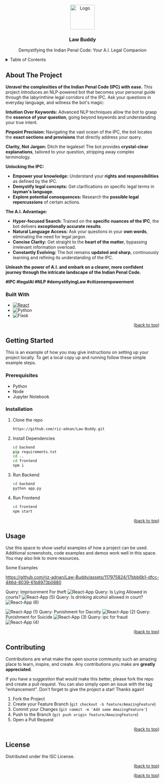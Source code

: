 
<!-- PROJECT LOGO -->
<br />
<div align="center">
  <a href="https://github.com/riz-adnan/Law-Buddy">
    <img src="https://tse1.mm.bing.net/th?id=OIP.2pRlU4pcWScztJ7iRiXmAQHaF7&pid=Api&rs=1&c=1&qlt=95&w=151&h=120" alt="Logo" width="80" height="80">
  </a>

  <h3 align="center">Law Buddy</h3>

  <p align="center">
    Demystifying the Indian Penal Code: Your A.I. Legal Companion
  </p>
</div>



<!-- TABLE OF CONTENTS -->
<details>
  <summary>Table of Contents</summary>
  <ol>
    <li>
      <a href="#about-the-project">About The Project</a>
      <ul>
        <li><a href="#built-with">Built With</a></li>
      </ul>
    </li>
    <li>
      <a href="#getting-started">Getting Started</a>
      <ul>
        <li><a href="#prerequisites">Prerequisites</a></li>
        <li><a href="#installation">Installation</a></li>
      </ul>
    </li>
    <li><a href="#usage">Usage</a></li>
    <li><a href="#roadmap">Roadmap</a></li>
    <li><a href="#contributing">Contributing</a></li>
    <li><a href="#license">License</a></li>
   
  </ol>
</details>



<!-- ABOUT THE PROJECT -->
## About The Project

**Unravel the complexities of the Indian Penal Code (IPC) with ease.** This project introduces an NLP-powered bot that becomes your personal guide through the labyrinthine legal corridors of the IPC. Ask your questions in everyday language, and witness the bot's magic:

**Intuition Over Keywords:** Advanced NLP techniques allow the bot to grasp the **essence of your question**, going beyond keywords and understanding your true intent.

**Pinpoint Precision:** Navigating the vast ocean of the IPC, the bot locates the **exact sections and provisions** that directly address your query.

**Clarity, Not Jargon:** Ditch the legalese! The bot provides **crystal-clear explanations**, tailored to your question, stripping away complex terminology.

**Unlocking the IPC:**

* **Empower your knowledge:** Understand your **rights and responsibilities** as defined by the IPC.
* **Demystify legal concepts:** Get clarifications on specific legal terms in **layman's language**.
* **Explore potential consequences:** Research the **possible legal repercussions** of certain actions.

**The A.I. Advantage:**

* **Hyper-focused Search:** Trained on the **specific nuances of the IPC**, the bot delivers **exceptionally accurate results**.
* **Natural Language Access:** Ask your questions in your **own words**, eliminating the need for legal jargon.
* **Concise Clarity:** Get straight to the **heart of the matter**, bypassing irrelevant information overload.
* **Constantly Evolving:** The bot remains **updated and sharp**, continuously learning and refining its understanding of the IPC.

**Unleash the power of A.I. and embark on a clearer, more confident journey through the intricate landscape of the Indian Penal Code.**

**#IPC #legalAI #NLP #demystifyingLaw #citizenempowerment**


### Built With




* [![React][React.js]][React-url]
* ![Python][Python-shield]
* ![Flask][Flask.com]

<p align="right">(<a href="#readme-top">back to top</a>)</p>



<!-- GETTING STARTED -->
## Getting Started

This is an example of how you may give instructions on setting up your project locally.
To get a local copy up and running follow these simple example steps.

### Prerequisites

<ul>
  <li>Python</li>
  <li>Node</li>
  <li>Jupyter Notebook</li>
</ul>

### Installation




1. Clone the repo
   ```sh
   https://github.com/riz-adnan/Law-Buddy.git
   ```
2. Install Dependencies
   ```sh
   cd backend
   pip requirements.txt
   cd ..
   cd frontend
   npm i
   
   ```
3. Run Backend
   ```sh
   cd backend
   python app.py
   ```
4. Run Frontend
   ```sh
   cd frontend
   npm start
   
   ```

<p align="right">(<a href="#readme-top">back to top</a>)</p>



<!-- USAGE EXAMPLES -->
## Usage

Use this space to show useful examples of how a project can be used. Additional screenshots, code examples and demos work well in this space. You may also link to more resources.

Some Examples


https://github.com/riz-adnan/Law-Buddy/assets/117975824/17bbb6b1-dfcc-486d-8039-61b8973b0880

Query: Imprisonment For theft
![React-App](https://github.com/riz-adnan/Law-Buddy/assets/117975824/429fdd7b-36e6-493a-87ab-d756719b93d0)
Query: Is Lying Allowed in courts?
![React-App (5)](https://github.com/riz-adnan/Law-Buddy/assets/117975824/92c00738-bdc2-49bd-afc6-cd31bcc9ffbf)
Query: Is drinking alcohol allowed in court?
![React-App (6)](https://github.com/riz-adnan/Law-Buddy/assets/117975824/4b0e6dbf-c3f1-4608-adbd-20cb2342e5a2)




![React-App (1)](https://github.com/riz-adnan/Law-Buddy/assets/117975824/03236daa-38ee-4c72-95c0-95efbea2ec81)
Query: Punishment for Dacoity
![React-App (2)](https://github.com/riz-adnan/Law-Buddy/assets/117975824/ccffd323-206b-4681-98ef-1597b6eef4f2)
Query: Punishment for Suicide
![React-App (3)](https://github.com/riz-adnan/Law-Buddy/assets/117975824/fd5ebcd1-a4c1-46cd-91d3-6342c457cae1)
Query: ipc for fraud
![React-App (4)](https://github.com/riz-adnan/Law-Buddy/assets/117975824/bb697792-f148-4433-9c2b-1a2baa1d7833)


<p align="right">(<a href="#readme-top">back to top</a>)</p>






<!-- CONTRIBUTING -->
## Contributing

Contributions are what make the open source community such an amazing place to learn, inspire, and create. Any contributions you make are **greatly appreciated**.

If you have a suggestion that would make this better, please fork the repo and create a pull request. You can also simply open an issue with the tag "enhancement".
Don't forget to give the project a star! Thanks again!

1. Fork the Project
2. Create your Feature Branch (`git checkout -b feature/AmazingFeature`)
3. Commit your Changes (`git commit -m 'Add some AmazingFeature'`)
4. Push to the Branch (`git push origin feature/AmazingFeature`)
5. Open a Pull Request

<p align="right">(<a href="#readme-top">back to top</a>)</p>



<!-- LICENSE -->
## License

Distributed under the ISC License. 

<p align="right">(<a href="#readme-top">back to top</a>)</p>





<p align="right">(<a href="#readme-top">back to top</a>)</p>



<!-- MARKDOWN LINKS & IMAGES -->
<!-- https://www.markdownguide.org/basic-syntax/#reference-style-links -->
[contributors-shield]: https://img.shields.io/github/contributors/othneildrew/Best-README-Template.svg?style=for-the-badge
[contributors-url]: https://github.com/othneildrew/Best-README-Template/graphs/contributors
[forks-shield]: https://img.shields.io/github/forks/othneildrew/Best-README-Template.svg?style=for-the-badge
[forks-url]: https://github.com/othneildrew/Best-README-Template/network/members
[stars-shield]: https://img.shields.io/github/stars/othneildrew/Best-README-Template.svg?style=for-the-badge
[stars-url]: https://github.com/othneildrew/Best-README-Template/stargazers
[issues-shield]: https://img.shields.io/github/issues/othneildrew/Best-README-Template.svg?style=for-the-badge
[issues-url]: https://github.com/othneildrew/Best-README-Template/issues
[license-shield]: https://img.shields.io/github/license/othneildrew/Best-README-Template.svg?style=for-the-badge
[license-url]: https://github.com/othneildrew/Best-README-Template/blob/master/LICENSE.txt
[linkedin-shield]: https://img.shields.io/badge/-LinkedIn-black.svg?style=for-the-badge&logo=linkedin&colorB=555
[linkedin-url]: https://linkedin.com/in/othneildrew
[product-screenshot]: images/screenshot.png
[Next.js]: https://img.shields.io/badge/next.js-000000?style=for-the-badge&logo=nextdotjs&logoColor=white
[Next-url]: https://nextjs.org/
[React.js]: https://img.shields.io/badge/React-20232A?style=for-the-badge&logo=react&logoColor=61DAFB
[Python-shield]: https://img.shields.io/badge/Python-14354C?style=for-the-badge&logo=python&logoColor=white
[Flask.com]: https://img.shields.io/badge/Flask-000000?style=for-the-badge&logo=flask&logoColor=white
[React-url]: https://reactjs.org/
[Vue.js]: https://img.shields.io/badge/Vue.js-35495E?style=for-the-badge&logo=vuedotjs&logoColor=4FC08D
[Vue-url]: https://vuejs.org/
[Angular.io]: https://img.shields.io/badge/Angular-DD0031?style=for-the-badge&logo=angular&logoColor=white
[Angular-url]: https://angular.io/
[Svelte.dev]: https://img.shields.io/badge/Svelte-4A4A55?style=for-the-badge&logo=svelte&logoColor=FF3E00
[Svelte-url]: https://svelte.dev/
[Laravel.com]: https://img.shields.io/badge/Laravel-FF2D20?style=for-the-badge&logo=laravel&logoColor=white
[Laravel-url]: https://laravel.com
[Bootstrap.com]: https://img.shields.io/badge/Bootstrap-563D7C?style=for-the-badge&logo=bootstrap&logoColor=white
[Bootstrap-url]: https://getbootstrap.com
[JQuery.com]: https://img.shields.io/badge/jQuery-0769AD?style=for-the-badge&logo=jquery&logoColor=white
[JQuery-url]: https://jquery.com 
